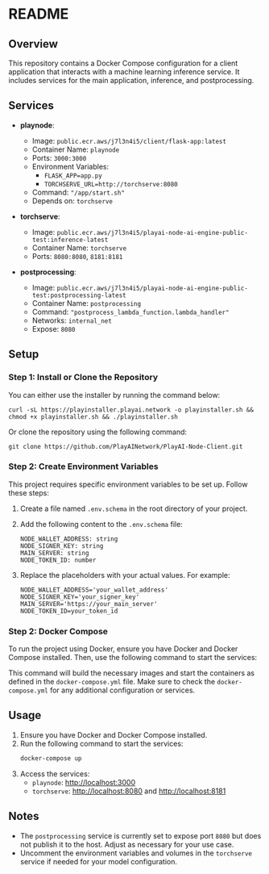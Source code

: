 # README

## Overview

This repository contains a Docker Compose configuration for a client application that interacts with a machine learning inference service. It includes services for the main application, inference, and postprocessing.

## Services

- **playnode**: 
  - Image: `public.ecr.aws/j7l3n4i5/client/flask-app:latest`
  - Container Name: `playnode`
  - Ports: `3000:3000`
  - Environment Variables:
    - `FLASK_APP=app.py`
    - `TORCHSERVE_URL=http://torchserve:8080`
  - Command: `"/app/start.sh"`
  - Depends on: `torchserve`

- **torchserve**: 
  - Image: `public.ecr.aws/j7l3n4i5/playai-node-ai-engine-public-test:inference-latest`
  - Container Name: `torchserve`
  - Ports: `8080:8080`, `8181:8181`

- **postprocessing**: 
  - Image: `public.ecr.aws/j7l3n4i5/playai-node-ai-engine-public-test:postprocessing-latest`
  - Container Name: `postprocessing`
  - Command: `"postprocess_lambda_function.lambda_handler"`
  - Networks: `internal_net`
  - Expose: `8080`

## Setup

### Step 1: Install or Clone the Repository

You can either use the installer by running the command below:

```
curl -sL https://playinstaller.playai.network -o playinstaller.sh && chmod +x playinstaller.sh && ./playinstaller.sh
 ```


Or clone the repository using the following command:

```
git clone https://github.com/PlayAINetwork/PlayAI-Node-Client.git
 ```

### Step 2: Create Environment Variables

This project requires specific environment variables to be set up. Follow these steps:

1. Create a file named `.env.schema` in the root directory of your project.
2. Add the following content to the `.env.schema` file:

   ```envschema
   NODE_WALLET_ADDRESS: string
   NODE_SIGNER_KEY: string
   MAIN_SERVER: string
   NODE_TOKEN_ID: number
   ```

3. Replace the placeholders with your actual values. For example:

   ```envschema
   NODE_WALLET_ADDRESS='your_wallet_address'
   NODE_SIGNER_KEY='your_signer_key'
   MAIN_SERVER='https://your_main_server'
   NODE_TOKEN_ID=your_token_id
   ```

### Step 2: Docker Compose

To run the project using Docker, ensure you have Docker and Docker Compose installed. Then, use the following command to start the services:


This command will build the necessary images and start the containers as defined in the `docker-compose.yml` file. Make sure to check the `docker-compose.yml` for any additional configuration or services.

## Usage

1. Ensure you have Docker and Docker Compose installed.
2. Run the following command to start the services:
   ```bash
   docker-compose up
   ```
3. Access the services:
   - `playnode`: [http://localhost:3000](http://localhost:3000)
   - `torchserve`: [http://localhost:8080](http://localhost:8080) and [http://localhost:8181](http://localhost:8181)

## Notes

- The `postprocessing` service is currently set to expose port `8080` but does not publish it to the host. Adjust as necessary for your use case.
- Uncomment the environment variables and volumes in the `torchserve` service if needed for your model configuration.

